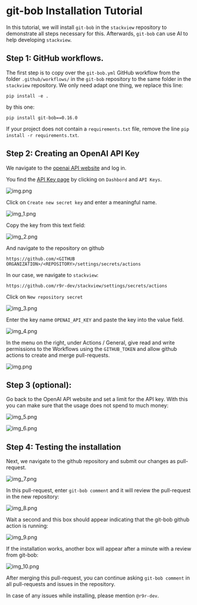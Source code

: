 # git-bob Installation Tutorial

In this tutorial, we will install `git-bob` in the `stackview` repository to demonstrate all steps necessary for this.
Afterwards, `git-bob` can use AI to help developing `stackview`.

## Step 1: GitHub workflows.

The first step is to copy over the `git-bob.yml` GitHub workflow from the folder `.github/workflows/` in the `git-bob` repository to the same folder in the `stackview` repository.
We only need adapt one thing, we replace this line:

```
pip install -e .
```

by this one:

```
pip install git-bob==0.16.0
```

If your project does not contain a `requirements.txt` file, remove the line `pip install -r requirements.txt`.

## Step 2: Creating an OpenAI API Key

We navigate to the [openai API website](https://openai.com/index/openai-api/) and log in.

You find the [API Key page](https://platform.openai.com/api-keys) by clicking on `Dashbord` and `API Keys`.

![img.png](images/install/img.png)

Click on `Create new secret key` and enter a meaningful name.

![img_1.png](images/install/img_1.png)

Copy the key from this text field:

![img_2.png](images/install/img_2.png)

And navigate to the repository on github 

```
https://github.com/<GITHUB ORGANIZATION>/<REPOSITORY>/settings/secrets/actions
```

In our case, we navigate to `stackview`:
```
https://github.com/r9r-dev/stackview/settings/secrets/actions
```

Click on `New repository secret` 

![img_3.png](images/install/img_3.png)

Enter the key name `OPENAI_API_KEY` and paste the key into the value field.

![img_4.png](images/install/img_4.png)

In the menu on the right, under Actions / General, give read and write permissions to the Workflows using the `GITHUB_TOKEN` and allow github actions to create and merge pull-requests.

![img.png](images/install/img4a.png)

## Step 3 (optional):

Go back to the OpenAI API website and set a limit for the API key. With this you can make sure that the usage does not spend to much money:

![img_5.png](images/install/img_5.png)

![img_6.png](images/install/img_6.png)

## Step 4: Testing the installation

Next, we navigate to the github repository and submit our changes as pull-request.

![img_7.png](images/install/img_7.png)

In this pull-request, enter `git-bob comment` and it will review the pull-request in the new repository:

![img_8.png](images/install/img_8.png)

Wait a second and this box should appear indicating that the git-bob github action is running:

![img_9.png](images/install/img_9.png)

If the installation works, another box will appear after a minute with a review from git-bob:

![img_10.png](images/install/img_10.png)

After merging this pull-request, you can continue asking `git-bob comment` in all pull-requests and issues in the repository.

In case of any issues while installing, please mention `@r9r-dev`.
